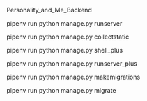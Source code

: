 Personality_and_Me_Backend

pipenv run python manage.py runserver

pipenv run python manage.py collectstatic

pipenv run python manage.py shell_plus

pipenv run python manage.py runserver_plus

pipenv run python manage.py makemigrations

pipenv run python manage.py migrate


